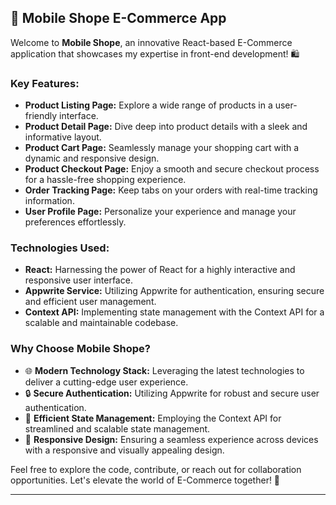 
## 🚀 Mobile Shope E-Commerce App

Welcome to **Mobile Shope**, an innovative React-based E-Commerce application that showcases my expertise in front-end development! 🛍️

### Key Features:

- **Product Listing Page:** Explore a wide range of products in a user-friendly interface.
- **Product Detail Page:** Dive deep into product details with a sleek and informative layout.
- **Product Cart Page:** Seamlessly manage your shopping cart with a dynamic and responsive design.
- **Product Checkout Page:** Enjoy a smooth and secure checkout process for a hassle-free shopping experience.
- **Order Tracking Page:** Keep tabs on your orders with real-time tracking information.
- **User Profile Page:** Personalize your experience and manage your preferences effortlessly.

### Technologies Used:

- **React:** Harnessing the power of React for a highly interactive and responsive user interface.
- **Appwrite Service:** Utilizing Appwrite for authentication, ensuring secure and efficient user management.
- **Context API:** Implementing state management with the Context API for a scalable and maintainable codebase.

### Why Choose Mobile Shope?

- 🌐 **Modern Technology Stack:** Leveraging the latest technologies to deliver a cutting-edge user experience.
- 🔒 **Secure Authentication:** Utilizing Appwrite for robust and secure user authentication.
- 🚀 **Efficient State Management:** Employing the Context API for streamlined and scalable state management.
- 🎨 **Responsive Design:** Ensuring a seamless experience across devices with a responsive and visually appealing design.

Feel free to explore the code, contribute, or reach out for collaboration opportunities. Let's elevate the world of E-Commerce together! 🌟

---
